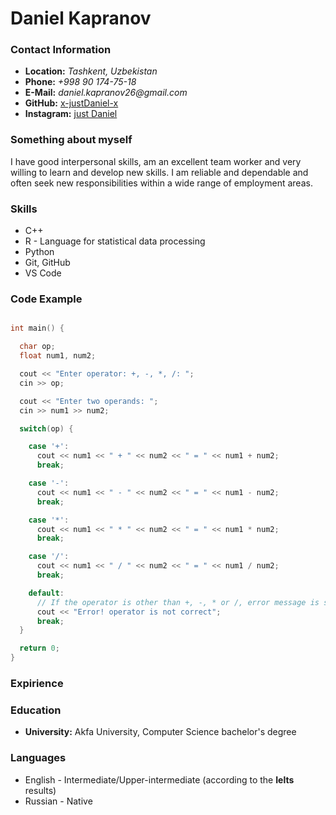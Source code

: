 # **Daniel Kapranov**

### __Contact Information__

* __Location:__ _Tashkent, Uzbekistan_
* __Phone:__ _+998 90 174-75-18_
* __E-Mail:__ _daniel.kapranov26@gmail.com_
* __GitHub:__ [x-justDaniel-x](https://github.com/x-justDaniel-x)
* __Instagram:__ [just Daniel](https://www.instagram.com/danielkapranov/)

### __Something about myself__

I have good interpersonal skills, am an excellent team worker and very willing to learn and develop new skills.
I am reliable and dependable and often seek new responsibilities within a wide range of employment areas.

### __Skills__

* C++
* R - Language for statistical data processing 
* Python
* Git, GitHub
* VS Code

### __Code Example__

```c++

int main() {

  char op;
  float num1, num2;

  cout << "Enter operator: +, -, *, /: ";
  cin >> op;

  cout << "Enter two operands: ";
  cin >> num1 >> num2;

  switch(op) {

    case '+':
      cout << num1 << " + " << num2 << " = " << num1 + num2;
      break;

    case '-':
      cout << num1 << " - " << num2 << " = " << num1 - num2;
      break;

    case '*':
      cout << num1 << " * " << num2 << " = " << num1 * num2;
      break;

    case '/':
      cout << num1 << " / " << num2 << " = " << num1 / num2;
      break;

    default:
      // If the operator is other than +, -, * or /, error message is shown
      cout << "Error! operator is not correct";
      break;
  }

  return 0;
}

```

### __Expirience__

### __Education__

* __University:__ Akfa University, Computer Science bachelor's degree

### __Languages__

* English - Intermediate/Upper-intermediate (according to the **Ielts** results)
* Russian - Native